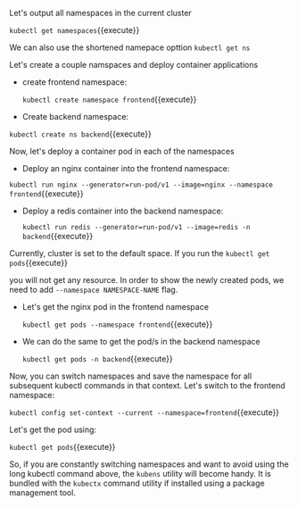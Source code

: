 
Let's output all namespaces in the current cluster

`kubectl get namespaces`{{execute}}
 
 We can also use the shortened namepace opttion  `kubectl get ns`

 Let's create a couple namspaces and deploy container applications
 - create frontend namespace:

   `kubectl create namespace frontend`{{execute}}

 - Create backend namespace:
  
 `kubectl create ns backend`{{execute}}

 Now, let's deploy a container pod  in each of the namespaces
 - Deploy an nginx container into the frontend namespace:
  
 `kubectl run nginx --generator=run-pod/v1 --image=nginx --namespace frontend`{{execute}}

- Deploy a redis container into the backend namespace:

  `kubectl run redis --generator=run-pod/v1 --image=redis -n backend`{{execute}}

Currently, cluster is set to the default space. If you run the
 `kubectl get pods`{{execute}} 
 
 you will not get any resource. In order to show the newly created pods, we need to add `--namespace NAMESPACE-NAME` flag.

- Let's get the nginx pod in the frontend namespace

  `kubectl get pods --namespace frontend`{{execute}}

- We can do the same to get the pod/s in the backend namespace
  
  `kubectl get pods -n backend`{{execute}}

Now, you can switch namespaces and save the namespace for all subsequent kubectl commands in that context. Let's switch to the frontend namespace:

`kubectl config set-context --current --namespace=frontend`{{execute}}

Let's get the pod using:

`kubectl get pods`{{execute}}

So, if you are constantly switching namespaces and want to avoid using the long kubectl command above, the `kubens`  utility will become handy. It is bundled with the `kubectx` command utility if installed using a package management tool.